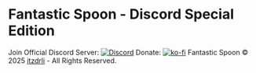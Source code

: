 # Fantastic Spoon - Discord Special Edition

Join Official Discord Server: [![Discord](https://img.shields.io/badge/Discord-7289DA?style=for-the-badge&logo=discord&logoColor=white)](https://discord.gg/3xWpb8kGjT)
Donate: [![ko-fi](https://img.shields.io/badge/Ko--fi-F16061?style=for-the-badge&logo=ko-fi&logoColor=white)](https://ko-fi.com/itzdrli)
Fantastic Spoon  © 2025 [itzdrli](https://git.itzdrli.cc/itzdrli) - All Rights Reserved. 